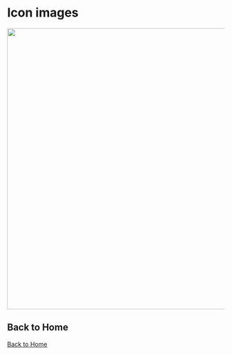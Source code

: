 # Icon images

<p align="center">
<img width="650" src="/static/images/awesome-optimized.png" />
</p>


## Back to Home

[Back to Home](/)
